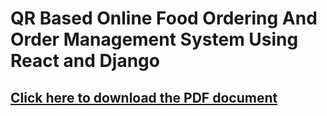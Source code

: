 # QR Based Online Food Ordering And Order Management System Using React and Django
## [Click here to download the PDF document](https://github.com/SulavBaskota/micro-project/raw/main/Project%20Report.pdf)
